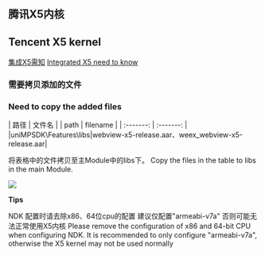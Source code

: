 ## 腾讯X5内核
## Tencent X5 kernel

[集成X5需知](https://ask.dcloud.net.cn/article/36806#mattersNeedingAttention)
[Integrated X5 need to know](https://ask.dcloud.net.cn/article/36806#mattersNeedingAttention)

### 需要拷贝添加的文件
### Need to copy the added files

| 路径 | 文件名 |
| path | filename |
| :-------: | :-------: |
|uniMPSDK\Features\libs|webview-x5-release.aar、weex_webview-x5-release.aar|

将表格中的文件拷贝至主Module中的libs下。
Copy the files in the table to libs in the main Module.

![](https://img.cdn.aliyun.dcloud.net.cn/nativedocs/nativeplugin/android_plugin_img_3_1.png)

**Tips**

NDK 配置时请去除x86、64位cpu的配置 建议仅配置"armeabi-v7a" 否则可能无法正常使用X5内核
Please remove the configuration of x86 and 64-bit CPU when configuring NDK. It is recommended to only configure "armeabi-v7a", otherwise the X5 kernel may not be used normally